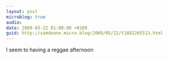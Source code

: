 ```yaml
---
layout: post
microblog: true
audio: 
date: 2009-05-22 01:00:00 +0100
guid: http://samdeane.micro.blog/2009/05/22/t1882265513.html
---
```

I seem to having a reggae afternoon
